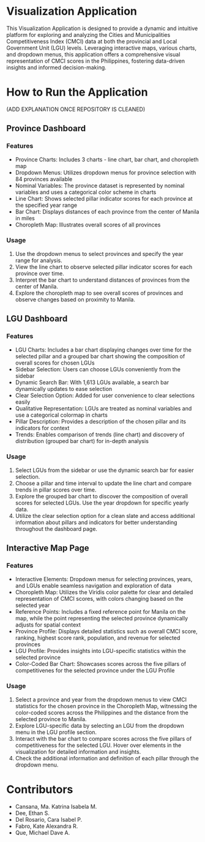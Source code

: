 # Visualization Application
This Visualization Application is designed to provide a dynamic and intuitive platform for exploring and analyzing the Cities and Municipalities Competitiveness Index (CMCI) data at both the provincial and Local Government Unit (LGU) levels. Leveraging interactive maps, various charts, and dropdown menus, this application offers a comprehensive visual representation of CMCI scores in the Philippines, fostering data-driven insights and informed decision-making.

# How to Run the Application 
(ADD EXPLANATION ONCE REPOSITORY IS CLEANED)

## Province Dashboard

### Features 
- Province Charts: Includes 3 charts - line chart, bar chart, and choropleth map
- Dropdown Menus: Utilizes dropdown menus for province selection with 84 provinces available
- Nominal Variables: The province dataset is represented by nominal variables and uses a categorical color scheme in charts
- Line Chart: Shows selected pillar indicator scores for each province at the specified year range
- Bar Chart: Displays distances of each province from the center of Manila in miles
- Choropleth Map: Illustrates overall scores of all provinces

### Usage
1. Use the dropdown menus to select provinces and specify the year range for analysis.
2. View the line chart to observe selected pillar indicator scores for each province over time.
3. Interpret the bar chart to understand distances of provinces from the center of Manila.
4. Explore the choropleth map to see overall scores of provinces and observe changes based on proximity to Manila.

## LGU Dashboard

### Features 
- LGU Charts: Includes a bar chart displaying changes over time for the selected pillar and a grouped bar chart showing the composition of overall scores for chosen LGUs
- Sidebar Selection: Users can choose LGUs conveniently from the sidebar
- Dynamic Search Bar: With 1,613 LGUs available, a search bar dynamically updates to ease selection
- Clear Selection Option: Added for user convenience to clear selections easily
- Qualitative Representation: LGUs are treated as nominal variables and use a categorical colormap in charts
- Pillar Description: Provides a description of the chosen pillar and its indicators for context
- Trends: Enables comparison of trends (line chart) and discovery of distribution (grouped bar chart) for in-depth analysis

### Usage 
1. Select LGUs from the sidebar or use the dynamic search bar for easier selection.
2. Choose a pillar and time interval to update the line chart and compare trends in pillar scores over time.
3. Explore the grouped bar chart to discover the composition of overall scores for selected LGUs. Use the year dropdown for specific yearly data.
4. Utilize the clear selection option for a clean slate and access additional information about pillars and indicators for better understanding throughout the dashboard page. 

## Interactive Map Page

### Features 
- Interactive Elements: Dropdown menus for selecting provinces, years, and LGUs enable seamless navigation and exploration of data
- Choropleth Map: Utilizes the Viridis color palette for clear and detailed representation of CMCI scores, with colors changing based on the selected year
- Reference Points: Includes a fixed reference point for Manila on the map, while the point representing the selected province dynamically adjusts for spatial context
- Province Profile: Displays detailed statistics such as overall CMCI score, ranking, highest score rank, population, and revenue for selected provinces
- LGU Profile: Provides insights into LGU-specific statistics within the selected province
- Color-Coded Bar Chart: Showcases scores across the five pillars of competitivenes for the selected province under the LGU Profile

### Usage
1. Select a province and year from the dropdown menus to view CMCI statistics for the chosen province in the Choropleth Map, witnessing the color-coded scores across the Philippines and the distance from the selected province to Manila.
2. Explore LGU-specific data by selecting an LGU from the dropdown menu in the LGU profile section.
3. Interact with the bar chart to compare scores across the five pillars of competitiveness for the selected LGU. Hover over elements in the visualization for detailed information and insights.
4. Check the additional information and definition of each pillar through the dropdown menu.

# Contributors
- Cansana, Ma. Katrina Isabela M.
- Dee, Ethan S.
- Del Rosario, Cara Isabel P.
- Fabro, Kate Alexandra R. 
- Que, Michael Dave A.


   
